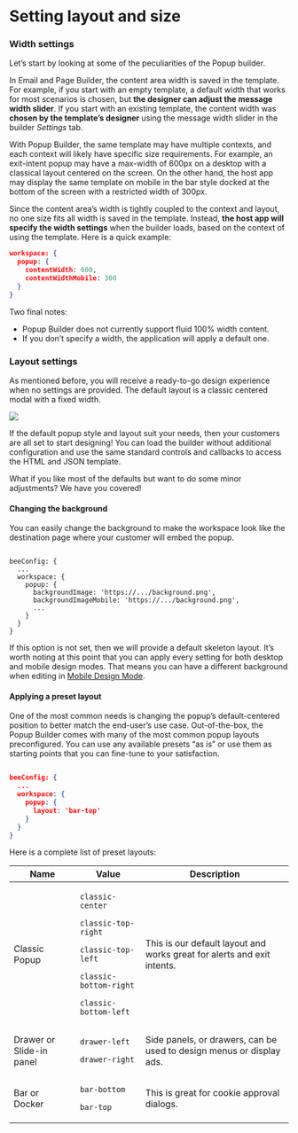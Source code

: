 # Setting layout and size

### Width settings <a href="#width-settings" id="width-settings"></a>

Let’s start by looking at some of the peculiarities of the Popup builder.

In Email and Page Builder, the content area width is saved in the template. For example, if you start with an empty template, a default width that works for most scenarios is chosen, but **the designer can adjust the message width slider**. If you start with an existing template, the content width was **chosen by the template’s designer** using the message width slider in the builder _Settings_ tab.

With Popup Builder, the same template may have multiple contexts, and each context will likely have specific size requirements. For example, an exit-intent popup may have a max-width of 600px on a desktop with a classical layout centered on the screen. On the other hand, the host app may display the same template on mobile in the bar style docked at the bottom of the screen with a restricted width of 300px.

Since the content area’s width is tightly coupled to the context and layout, no one size fits all width is saved in the template. Instead, **the host app will specify the width settings** when the builder loads, based on the context of using the template. Here is a quick example:

```json
workspace: {
  popup: {
    contentWidth: 600,
    contentWidthMobile: 300
  }
}
```

Two final notes:

* Popup Builder does not currently support fluid 100% width content.
* If you don’t specify a width, the application will apply a default one.

### Layout settings <a href="#layout-settings" id="layout-settings"></a>

As mentioned before, you will receive a ready-to-go design experience when no settings are provided. The default layout is a classic centered modal with a fixed width.

![](https://docs.beefree.io/wp-content/uploads/2021/08/firefox\_2021-08-18\_19.29.18.png)

If the default popup style and layout suit your needs, then your customers are all set to start designing! You can load the builder without additional configuration and use the same standard controls and callbacks to access the HTML and JSON template.

What if you like most of the defaults but want to do some minor adjustments? We have you covered!

#### Changing the background <a href="#changing-the-background" id="changing-the-background"></a>

You can easily change the background to make the workspace look like the destination page where your customer will embed the popup.

```markup

beeConfig: {
  ...
  workspace: {
    popup: {
      backgroundImage: 'https://.../background.png',
      backgroundImageMobile: 'https://.../background.png',
      ...
    }
  }
}

```

If this option is not set, then we will provide a default skeleton layout. It’s worth noting at this point that you can apply every setting for both desktop and mobile design modes. That means you can have a different background when editing in [Mobile Design Mode](../../mobile-design-mode.md).

#### Applying a preset layout <a href="#applying-a-preset-layout" id="applying-a-preset-layout"></a>

One of the most common needs is changing the popup’s default-centered position to better match the end-user’s use case. Out-of-the-box, the Popup Builder comes with many of the most common popup layouts preconfigured. You can use any available presets “as is” or use them as starting points that you can fine-tune to your satisfaction.

```json

beeConfig: {
  ...
  workspace: {
    popup: {
      layout: 'bar-top'
    }
  }
}

```

Here is a complete list of preset layouts:

| Name                     | Value                                                                                                                                                                                      | Description                                                             |
| ------------------------ | ------------------------------------------------------------------------------------------------------------------------------------------------------------------------------------------ | ----------------------------------------------------------------------- |
| Classic Popup            | <p><code>classic-center</code></p><p><code>classic-top-right</code></p><p><code>classic-top-left</code></p><p><code>classic-bottom-right</code></p><p><code>classic-bottom-left</code></p> | This is our default layout and works great for alerts and exit intents. |
| Drawer or Slide-in panel | <p><code>drawer-left</code></p><p><code>drawer-right</code></p>                                                                                                                            | Side panels, or drawers, can be used to design menus or display ads.    |
| Bar or Docker            | <p><code>bar-bottom</code></p><p><code>bar-top</code></p>                                                                                                                                  | This is great for cookie approval dialogs.                              |
